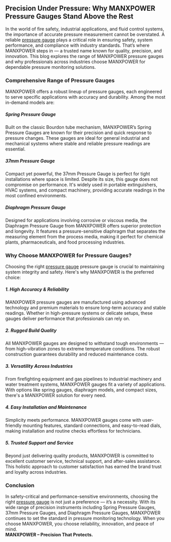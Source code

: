 <h2>Precision Under Pressure: Why MANXPOWER Pressure Gauges Stand Above the Rest</h2>
In the world of fire safety, industrial applications, and fluid control systems, the importance of accurate pressure measurement cannot be overstated. A reliable <a href="https://manximpex.com/fire-extinguisher-accessories-2/" title="pressure gauge" alt"pressure gauge" <a>pressure gauge</a> plays a critical role in ensuring safety, system performance, and compliance with industry standards. That’s where MANXPOWER steps in — a trusted name known for quality, precision, and innovation. This blog explores the range of MANXPOWER pressure gauges and why professionals across industries choose MANXPOWER for dependable pressure monitoring solutions.<br>
<h3>Comprehensive Range of Pressure Gauges</h3>
MANXPOWER offers a robust lineup of pressure gauges, each engineered to serve specific applications with accuracy and durability. Among the most in-demand models are:<br>
<h5>Spring Pressure Gauge</h5>
Built on the classic Bourdon tube mechanism, MANXPOWER’s Spring Pressure Gauges are known for their precision and quick response to pressure changes. These gauges are ideal for general industrial and mechanical systems where stable and reliable pressure readings are essential.<br>
<h5>37mm Pressure Gauge</h5>
Compact yet powerful, the 37mm Pressure Gauge is perfect for tight installations where space is limited. Despite its size, this gauge does not compromise on performance. It's widely used in portable extinguishers, HVAC systems, and compact machinery, providing accurate readings in the most confined environments.<br>
<h5>Diaphragm Pressure Gauge</h5>
Designed for applications involving corrosive or viscous media, the Diaphragm Pressure Gauge from MANXPOWER offers superior protection and longevity. It features a pressure-sensitive diaphragm that separates the measuring element from the process media, making it perfect for chemical plants, pharmaceuticals, and food processing industries.<br>
<h3>Why Choose MANXPOWER for Pressure Gauges?</h3>
Choosing the right <a href="https://manximpex.com/fire-extinguisher-accessories-2/" title="pressure gauge" alt"pressure gauge" <a>pressure gauge</a> pressure gauge is crucial to maintaining system integrity and safety. Here's why MANXPOWER is the preferred choice:<br>
<h5>1. High Accuracy & Reliability</h5>
MANXPOWER pressure gauges are manufactured using advanced technology and premium materials to ensure long-term accuracy and stable readings. Whether in high-pressure systems or delicate setups, these gauges deliver performance that professionals can rely on.<br>
<h5>2. Rugged Build Quality</h5>
All MANXPOWER gauges are designed to withstand tough environments — from high-vibration zones to extreme temperature conditions. The robust construction guarantees durability and reduced maintenance costs.<br>
<h5>3. Versatility Across Industries</h5>
From firefighting equipment and gas pipelines to industrial machinery and water treatment systems, MANXPOWER gauges fit a variety of applications. With options like spring gauges, diaphragm models, and compact sizes, there's a MANXPOWER solution for every need.<br>
<h5>4. Easy Installation and Maintenance</h5>
Simplicity meets performance. MANXPOWER gauges come with user-friendly mounting features, standard connections, and easy-to-read dials, making installation and routine checks effortless for technicians.<br>
<h5>5. Trusted Support and Service</h5>
Beyond just delivering quality products, MANXPOWER is committed to excellent customer service, technical support, and after-sales assistance. This holistic approach to customer satisfaction has earned the brand trust and loyalty across industries.<br>
<h3>Conclusion</h3>
In safety-critical and performance-sensitive environments, choosing the right <a href="https://manximpex.com/fire-extinguisher-accessories-2/" title="pressure gauge" alt"pressure gauge" <a>pressure gauge</a> is not just a preference — it’s a necessity. With its wide range of precision instruments including Spring Pressure Gauges, 37mm Pressure Gauges, and Diaphragm Pressure Gauges, MANXPOWER continues to set the standard in pressure monitoring technology. When you choose MANXPOWER, you choose reliability, innovation, and peace of mind.<br>
<b>MANXPOWER – Precision That Protects.</b>
